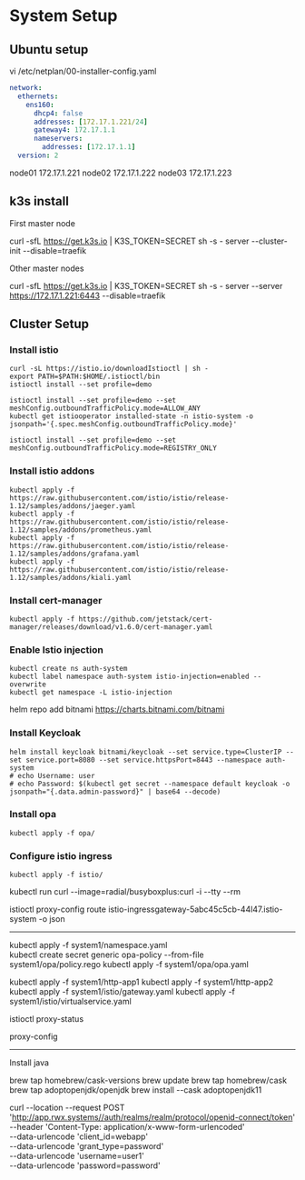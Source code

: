 # System Setup

## Ubuntu setup

vi /etc/netplan/00-installer-config.yaml

```yaml
network:
  ethernets:
    ens160:
      dhcp4: false
      addresses: [172.17.1.221/24]
      gateway4: 172.17.1.1
      nameservers:
        addresses: [172.17.1.1]
  version: 2
```

node01 172.17.1.221
node02 172.17.1.222
node03 172.17.1.223

## k3s install

First master node

curl -sfL https://get.k3s.io | K3S_TOKEN=SECRET sh -s - server --cluster-init --disable=traefik

Other master nodes

curl -sfL https://get.k3s.io | K3S_TOKEN=SECRET sh -s - server --server https://172.17.1.221:6443 --disable=traefik

## Cluster Setup

### Install istio

```shell
curl -sL https://istio.io/downloadIstioctl | sh -
export PATH=$PATH:$HOME/.istioctl/bin
istioctl install --set profile=demo

istioctl install --set profile=demo --set meshConfig.outboundTrafficPolicy.mode=ALLOW_ANY
kubectl get istiooperator installed-state -n istio-system -o jsonpath='{.spec.meshConfig.outboundTrafficPolicy.mode}'

istioctl install --set profile=demo --set meshConfig.outboundTrafficPolicy.mode=REGISTRY_ONLY
```

### Install istio addons

```shell
kubectl apply -f https://raw.githubusercontent.com/istio/istio/release-1.12/samples/addons/jaeger.yaml
kubectl apply -f https://raw.githubusercontent.com/istio/istio/release-1.12/samples/addons/prometheus.yaml
kubectl apply -f https://raw.githubusercontent.com/istio/istio/release-1.12/samples/addons/grafana.yaml
kubectl apply -f https://raw.githubusercontent.com/istio/istio/release-1.12/samples/addons/kiali.yaml
```

### Install cert-manager

```shell
kubectl apply -f https://github.com/jetstack/cert-manager/releases/download/v1.6.0/cert-manager.yaml
```

### Enable Istio injection

```shell
kubectl create ns auth-system
kubectl label namespace auth-system istio-injection=enabled --overwrite
kubectl get namespace -L istio-injection
```

helm repo add bitnami https://charts.bitnami.com/bitnami

### Install Keycloak

```shell
helm install keycloak bitnami/keycloak --set service.type=ClusterIP --set service.port=8080 --set service.httpsPort=8443 --namespace auth-system
# echo Username: user
# echo Password: $(kubectl get secret --namespace default keycloak -o jsonpath="{.data.admin-password}" | base64 --decode)
```

### Install opa

```shell
kubectl apply -f opa/
```

### Configure istio ingress

```shell
kubectl apply -f istio/
```

kubectl run curl --image=radial/busyboxplus:curl -i --tty --rm

istioctl proxy-config route istio-ingressgateway-5abc45c5cb-44l47.istio-system -o json

---

kubectl apply -f system1/namespace.yaml  
kubectl create secret generic opa-policy --from-file system1/opa/policy.rego
kubectl apply -f system1/opa/opa.yaml

kubectl apply -f system1/http-app1
kubectl apply -f system1/http-app2
kubectl apply -f system1/istio/gateway.yaml
kubectl apply -f system1/istio/virtualservice.yaml

istioctl proxy-status

proxy-config

---

Install java

brew tap homebrew/cask-versions
brew update
brew tap homebrew/cask
brew tap adoptopenjdk/openjdk
brew install --cask adoptopenjdk11

curl --location --request POST 'http://app.rwx.systems//auth/realms/realm/protocol/openid-connect/token' \
--header 'Content-Type: application/x-www-form-urlencoded' \
--data-urlencode 'client_id=webapp' \
--data-urlencode 'grant_type=password' \
--data-urlencode 'username=user1' \
--data-urlencode 'password=password'

